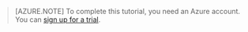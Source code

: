 
> [AZURE.NOTE]
> To complete this tutorial, you need an Azure account. You can <!-- deleted by customization <a href="/pricing/member-offers/msdn-benefits-details/" target="_blank">activate your MSDN subscriber benefits</a> or --><a href="/pricing/1rmb-trial/" target="_blank">sign up for a trial</a>.
